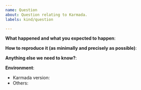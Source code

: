```yaml
---
name: Question
about: Question relating to Karmada.
labels: kind/question

---
```


<!-- Please use this template while providing as much info as possible. Thanks!-->
**What happened and what you expected to happen**:

**How to reproduce it (as minimally and precisely as possible)**:

**Anything else we need to know?**:

**Environment**:
- Karmada version:
- Others:
